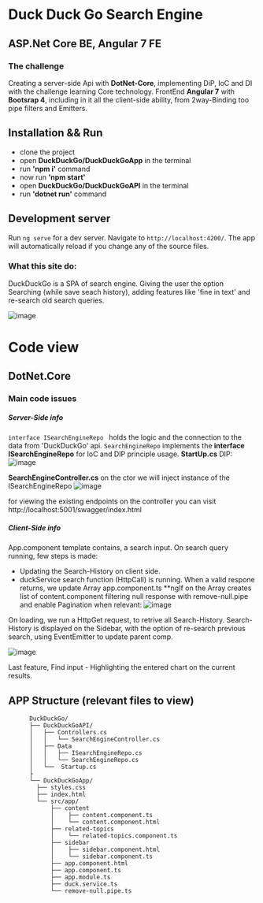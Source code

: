 # Duck Duck Go Search Engine 
## ASP.Net Core BE, Angular 7 FE
### The challenge
Creating a server-side Api with **DotNet-Core**, implementing DiP, IoC and DI with the challenge learning Core technology.
FrontEnd **Angular 7** with **Bootsrap 4**, including in it all the client-side ability, from 2way-Binding too pipe filters and Emitters.
## Installation && Run
- clone the project
- open **DuckDuckGo/DuckDuckGoApp** in the terminal
- run **'npm i'** command 
- now run **'npm start'** 
- open **DuckDuckGo/DuckDuckGoAPI**  in the terminal
- run **'dotnet run'** command

## Development server

Run `ng serve` for a dev server. Navigate to `http://localhost:4200/`. The app will automatically reload if you change any of the source files.

### What this site do:
DuckDuckGo is a SPA of search engine.
Giving the user the option Searching (while save seach history), 
adding features like 'fine in text' and re-search old search queries.

![image](https://user-images.githubusercontent.com/37840748/147342291-b719adfb-68ed-4fa4-8fea-94fa4b0fe846.png)

# Code view
## DotNet.Core 
### Main code issues
##### Server-Side info
<code>interface ISearchEngineRepo </code> holds the logic and the connection to the data from 'DuckDuckGo' api.
<code>SearchEngineRepo</code> implements the **interface ISearchEngineRepo** for IoC and DIP principle usage.
**StartUp.cs** DIP:
![image](https://user-images.githubusercontent.com/37840748/147343823-85b2a9c3-64ad-4747-a6b2-ac2b18aa6bd6.png)

**SearchEngineController.cs** on the ctor we will inject instance of the ISearchEngineRepo
![image](https://user-images.githubusercontent.com/37840748/147344013-300148d6-4510-4678-adc9-f77c3c3a15e7.png)

for viewing the existing endpoints on the controller you can visit  http://localhost:5001/swagger/index.html
##### Client-Side info
App.component template contains, a search input. 
On search query running, few steps is made:
- Updating the Search-History on client side.
- duckService search function (HttpCall) is running.
When a valid respone returns, we update Array<RelatedTopic> app.component.ts
**ngIf on the Array<RelatedTopic> creates list of content.component filtering null response with remove-null.pipe and enable Pagination when relevant:
![image](https://user-images.githubusercontent.com/37840748/147345177-876e3739-ebad-4f96-9f1c-9ff5d38c5c59.png)
          
On loading, we run a HttpGet request, to retrive all Search-History.
Search-History is displayed on the Sidebar, with the option of re-search previous search, using EventEmitter<any> to update parent comp.
          
![image](https://user-images.githubusercontent.com/37840748/147345498-b9bb6963-0422-499a-a067-257c3c40adbf.png)

Last feature, Find input - Highlighting the entered chart on the current results.



## APP Structure (relevant files to view)
          DuckDuckGo/                                                                                                
          ├── DuckDuckGoAPI/                                                                        
          │   ├── Controllers.cs                                                                                                            
          │   │   └── SearchEngineController.cs                                                                                                            
          │   ├── Data                                                                                                                                    
          │   │   ├── ISearchEngineRepo.cs                                                                                                            
          │   │   └── SearchEngineRepo.cs                                                                                                            
          │   └──  Startup.cs                                                                                                            
          ├                                                                                                            
          └── DuckDuckGoApp/                                                                                                            
            ├── styles.css                                                                                                            
            ├── index.html                                                                                                            
            └── src/app/                                                                                                            
                ├── content                                                                                                            
                │    ├── content.component.ts                                                                                                            
                │    └── content.component.html                                                                                                            
                ├── related-topics                                                                                                            
                │    └── related-topics.component.ts                                                                                                            
                ├── sidebar                                                                                                            
                │    ├── sidebar.component.html                                                                                                            
                │    └── sidebar.component.ts                                                                                                            
                ├── app.component.html                                                                                                            
                ├── app.component.ts                                                                                                            
                ├── app.module.ts                                                                                                            
                ├── duck.service.ts                                                                                                            
                └── remove-null.pipe.ts                                                                                                            


